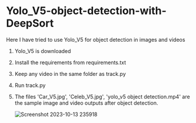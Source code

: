 # Yolo_V5-object-detection-with-DeepSort
Here I have tried to use Yolo_V5 for object detection in images and videos
1. Yolo_V5 is downloaded 
2. Install the requirements from requirements.txt
3. Keep any video in the same folder as track.py
4. Run track.py
5. The files 'Car_V5.jpg', 'Celeb_V5.jpg', 'yolo_v5 object detection.mp4' are the sample image and video outputs after object detection.
  
   ![Screenshot 2023-10-13 235918](https://github.com/SANKHA1/Yolo-V5-object-detection-with-DeepSort/assets/45727862/03c8d1d4-5dcb-4554-aa4a-8bb6ce42e613)



